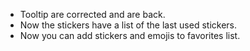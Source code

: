 - Tooltip are corrected and are back.
- Now the stickers have a list of the last used stickers.
- Now you can add stickers and emojis to favorites list.
